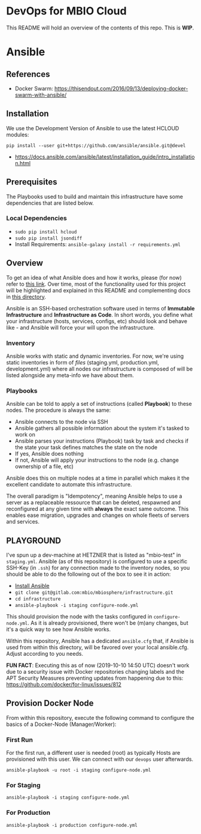 # DevOps for MBIO Cloud
This README will hold an overview of the contents of this repo. This is **WIP**.


# Ansible
## References
- Docker Swarm: https://thisendout.com/2016/09/13/deploying-docker-swarm-with-ansible/
## Installation
We use the Development Version of Ansible to use the latest HCLOUD modules:

`pip install --user git+https://github.com/ansible/ansible.git@devel`

- https://docs.ansible.com/ansible/latest/installation_guide/intro_installation.html

## Prerequisites
The Playbooks used to build and maintain this infrastructure have some dependencies that are listed below.

### Local Dependencies
- `sudo pip install hcloud`
- `sudo pip install jsondiff`
- Install Requirements: `ansible-galaxy install -r requirements.yml`

## Overview
To get an idea of what Ansible does and how it works, please (for now) refer to [this link](https://docs.ansible.com/ansible/latest/user_guide/index.html). Over time, most of the functionality used for this project will be highlighted and explained in this README and complementing docs in [this directory](docs/).

Ansible is an SSH-based orchestration software used in terms of **Immutable Infrastructure** and **Infrastructure as Code**. In short words, you define what your infrastructure (hosts, services, configs, etc) should look and behave like - and Ansible will force your will upon the infrastructure.

### Inventory
Ansible works with static and dynamic inventories. For now, we're using static inventories in form of *files* (staging.yml, production.yml, development.yml) where all nodes our infrastructure is composed of will be listed alongside any meta-info we have about them.

### Playbooks
Ansible can be told to apply a set of instructions (called **Playbook**) to these nodes. The procedure is always the same:

- Ansible connects to the node via SSH
- Ansible gathers all possible information about the system it's tasked to work on
- Ansible parses your instructions (Playbook) task by task and checks if the state your task defines matches the state on the node
- If yes, Ansible does nothing
- If not, Ansible will apply your instructions to the node (e.g. change ownership of a file, etc)
  
Ansible does this on multiple nodes at a time in parallel which makes it the excellent candidate to automate this infrastructure.

The overall paradigm is "Idempotency", meaning Ansible helps to use a server as a replaceable ressource that can be deleted, respawned and reconfigured at any given time with **always** the exact same outcome. This enables ease migration, upgrades and changes on whole fleets of servers and services.

## PLAYGROUND
I've spun up a dev-machine at HETZNER that is listed as "mbio-test" in `staging.yml`. Ansible (as of this repository) is configured to use a specific SSH-Key (in `.ssh`) for any connection made to the inventory nodes, so you should be able to do the following out of the box to see it in action:

- [Install Ansible](https://docs.ansible.com/ansible/latest/installation_guide/intro_installation.html)
- `git clone git@gitlab.com:mbio/mbiosphere/infrastructure.git`
- `cd infrastructure`
- `ansible-playbook -i staging configure-node.yml`

This should provision the node with the tasks configured in `configure-node.yml`. As it is already provisioned, there won't be (m)any changes, but it's a quick way to see how Ansible works.

Within this repository, Ansible has a dedicated `ansible.cfg` that, if Ansible is used from within this directory, will be favored over your local ansible.cfg. Adjust according to you needs.

**FUN FACT**: Executing this as of now (2019-10-10 14:50 UTC) doesn't work due to a security issue with Docker repositories changing labels and the APT Security Measures preventing updates from happening due to this: https://github.com/docker/for-linux/issues/812

## Provision Docker Node
From within this repository, execute the following command to configure the basics of a Docker-Node (Manager/Worker):

### First Run
For the first run, a different user is needed (root) as typically Hosts are provisioned with this user. We can connect with our `devops` user afterwards.

```
ansible-playbook -u root -i staging configure-node.yml
```

### For Staging
`ansible-playbook -i staging configure-node.yml`

### For Production
`ansible-playbook -i production configure-node.yml`